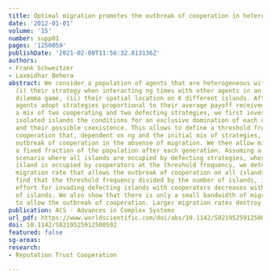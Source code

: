 ```yaml
---
title: Optimal migration promotes the outbreak of cooperation in heterogeneous populations
date: '2012-01-01'
volume: '15'
number: supp01
pages: '1250059'
publishDate: '2021-02-08T11:56:32.813136Z'
authors:
- Frank Schweitzer
- Laxmidhar Behera
abstract: We consider a population of agents that are heterogeneous with respect to
  (i) their strategy when interacting ng times with other agents in an iterated prisoners
  dilemma game, (ii) their spatial location on K different islands. After each generation,
  agents adopt strategies proportional to their average payoff received. Assuming
  a mix of two cooperating and two defecting strategies, we first investigate for
  isolated islands the conditions for an exclusive domination of each of these strategies
  and their possible coexistence. This allows to define a threshold frequency for
  cooperation that, dependent on ng and the initial mix of strategies, describes the
  outbreak of cooperation in the absense of migration. We then allow migration of
  a fixed fraction of the population after each generation. Assuming a worst case
  scenario where all islands are occupied by defecting strategies, whereas only one
  island is occupied by cooperators at the threshold frequency, we determine the optimal
  migration rate that allows the outbreak of cooperation on all islands. We further
  find that the threshold frequency divided by the number of islands, i.e. the relative
  effort for invading defecting islands with cooperators decreases with the number
  of islands. We also show that there is only a small bandwidth of migration rates,
  to allow the outbreak of cooperation. Larger migration rates destroy cooperation.
publication: ACS - Advances in Complex Systems
url_pdf: https://www.worldscientific.com/doi/abs/10.1142/S0219525912500592
doi: 10.1142/S0219525912500592
featured: false
sg-areas:
research: 
- Reputation Trust Cooperation

---
```

